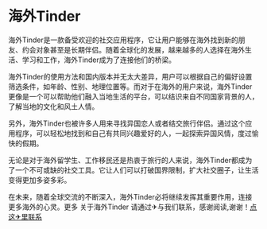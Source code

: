 # 海外Tinder

海外Tinder是一款备受欢迎的社交应用程序，它让用户能够在海外找到新的朋友、约会对象甚至是长期伴侣。随着全球化的发展，越来越多的人选择在海外生活、学习和工作，海外Tinder成为了连接他们的桥梁。

海外Tinder的使用方法和国内版本并无太大差异，用户可以根据自己的偏好设置筛选条件，如年龄、性别、地理位置等。而对于在海外的用户来说，海外Tinder更像是一个可以帮助他们融入当地生活的平台，可以结识来自不同国家背景的人，了解当地的文化和风土人情。

另外，海外Tinder也被许多人用来寻找异国恋人或者结交旅行伴侣。通过这个应用程序，可以轻松地找到和自己有共同兴趣爱好的人，一起探索异国风情，度过愉快的假期。

无论是对于海外留学生、工作移民还是热衷于旅行的人来说，海外Tinder都成为了一个不可或缺的社交工具。它让人们可以打破国界限制，扩大社交圈子，让生活变得更加多姿多彩。

在未来，随着全球交流的不断深入，海外Tinder必将继续发挥其重要作用，连接更多海外的心灵。更多 关于海外Tinder 请通过✈与我们联系，感谢阅读,谢谢！[点这✈里联系](https://abc.k02.cc)